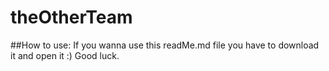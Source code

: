 # theOtherTeam
##How to use:
If you wanna use this readMe.md file you have to download it and open it :) Good luck.
